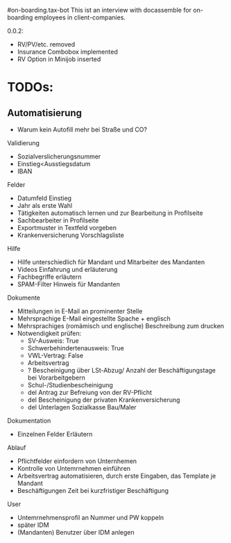 #on-boarding.tax-bot
This ist an interview with docassemble for on-boarding employees in client-companies. 

0.0.2: 
- RV/PV/etc. removed
- Insurance Combobox implemented
- RV Option in Minijob inserted

# TODOs:
## Automatisierung
- Warum kein Autofill mehr bei Straße und CO?

Validierung
- Sozialverslicherungsnummer
- Einstieg<Ausstiegsdatum
- IBAN

Felder
- Datumfeld Einstieg
- Jahr als erste Wahl
- Tätigkeiten automatisch lernen und zur Bearbeitung in Profilseite
- Sachbearbeiter in Profilseite
- Exportmuster in Textfeld vorgeben
- Krankenversicherung Vorschlagsliste

Hilfe
- Hilfe unterschiedlich für Mandant und Mitarbeiter des Mandanten
- Videos Einfahrung und erläuterung
- Fachbegriffe erläutern
- SPAM-Filter Hinweis für Mandanten

Dokumente
- Mitteilungen in E-Mail an prominenter Stelle
- Mehrsprachige E-Mail eingestellte Spache + englisch
- Mehrsprachiges (romämisch und englische) Beschreibung zum drucken
- Notwendigkeit prüfen:
  - SV-Ausweis: True
  - Schwerbehindertenausweis: True
  - VWL-Vertrag: False
  - Arbeitsvertrag
  - ? Bescheinigung über LSt-Abzug/ Anzahl der Beschäftigungstage bei Vorarbeitgebern
  - Schul-/Studienbescheinigung
  - del Antrag zur Befreiung von der RV-Pflicht
  - del Bescheinigung der privaten Krankenversicherung
  - del Unterlagen Sozialkasse Bau/Maler

Dokumentation
  - Einzelnen Felder Erläutern

Ablauf
  - Pflichtfelder einfordern von Unternhemen
  - Kontrolle von Untemrnehmen einführen
  - Arbeitsvertrag automatisieren, durch erste Eingaben, das Template je Mandant
  - Beschäftigungen Zeit bei kurzfristiger Beschäftigung

User
  - Untemrnehmensprofil an Nummer und PW koppeln
  - später IDM 
  - (Mandanten) Benutzer über IDM anlegen


